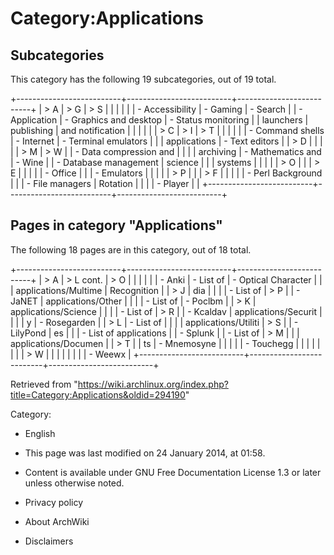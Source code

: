Category:Applications
=====================

Subcategories
-------------

This category has the following 19 subcategories, out of 19 total.

+--------------------------+--------------------------+--------------------------+
| > A                      | > G                      | > S                      |
|                          |                          |                          |
| -   Accessibility        | -   Gaming               | -   Search               |
| -   Application          | -   Graphics and desktop | -   Status monitoring    |
|     launchers            |     publishing           |     and notification     |
|                          |                          |                          |
| > C                      | > I                      | > T                      |
|                          |                          |                          |
| -   Command shells       | -   Internet             | -   Terminal emulators   |
|                          |     applications         | -   Text editors         |
| > D                      |                          |                          |
|                          | > M                      | > W                      |
| -   Data compression and |                          |                          |
|     archiving            | -   Mathematics and      | -   Wine                 |
| -   Database management  |     science              |                          |
|     systems              |                          |                          |
|                          | > O                      |                          |
| > E                      |                          |                          |
|                          | -   Office               |                          |
| -   Emulators            |                          |                          |
|                          | > P                      |                          |
| > F                      |                          |                          |
|                          | -   Perl Background      |                          |
| -   File managers        |     Rotation             |                          |
|                          | -   Player               |                          |
+--------------------------+--------------------------+--------------------------+

Pages in category "Applications"
--------------------------------

The following 18 pages are in this category, out of 18 total.

+--------------------------+--------------------------+--------------------------+
| > A                      | > L cont.                | > O                      |
|                          |                          |                          |
| -   Anki                 | -   List of              | -   Optical Character    |
|                          |     applications/Multime |     Recognition          |
| > J                      | dia                      |                          |
|                          | -   List of              | > P                      |
| -   JaNET                |     applications/Other   |                          |
|                          | -   List of              | -   Poclbm               |
| > K                      |     applications/Science |                          |
|                          | -   List of              | > R                      |
| -   Kcaldav              |     applications/Securit |                          |
|                          | y                        | -   Rosegarden           |
| > L                      | -   List of              |                          |
|                          |     applications/Utiliti | > S                      |
| -   LilyPond             | es                       |                          |
| -   List of applications |                          | -   Splunk               |
| -   List of              | > M                      |                          |
|     applications/Documen |                          | > T                      |
| ts                       | -   Mnemosyne            |                          |
|                          |                          | -   Touchegg             |
|                          |                          |                          |
|                          |                          | > W                      |
|                          |                          |                          |
|                          |                          | -   Weewx                |
+--------------------------+--------------------------+--------------------------+

Retrieved from
"https://wiki.archlinux.org/index.php?title=Category:Applications&oldid=294190"

Category:

-   English

-   This page was last modified on 24 January 2014, at 01:58.
-   Content is available under GNU Free Documentation License 1.3 or
    later unless otherwise noted.
-   Privacy policy
-   About ArchWiki
-   Disclaimers
